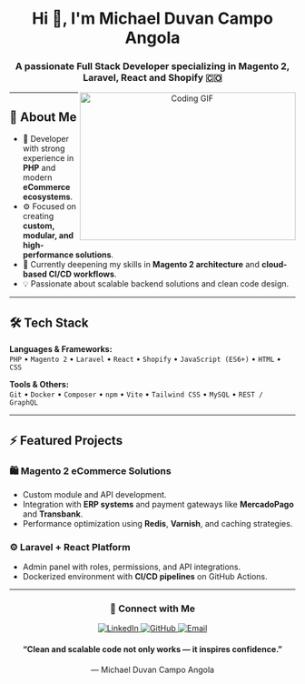 <h1 align="center">Hi 👋, I'm Michael Duvan Campo Angola</h1>
<h3 align="center">
  A passionate Full Stack Developer specializing in Magento 2, Laravel, React and Shopify 🇨🇴
</h3>

<p align="center">
  <a target="_blank">
    <img align="right" height="260" width="380" alt="Coding GIF" src="https://media.giphy.com/media/SWoSkN6DxTszqIKEqv/giphy.gif">
  </a>
</p>

---

## 🚀 About Me

- 🧠 Developer with strong experience in **PHP** and modern **eCommerce ecosystems**.  
- ⚙️ Focused on creating **custom, modular, and high-performance solutions**.  
- 🌱 Currently deepening my skills in **Magento 2 architecture** and **cloud-based CI/CD workflows**.  
- 💡 Passionate about scalable backend solutions and clean code design.  

---

## 🛠️ Tech Stack

**Languages & Frameworks:**  
`PHP` • `Magento 2` • `Laravel` • `React` • `Shopify` • `JavaScript (ES6+)` • `HTML` • `CSS`  

**Tools & Others:**  
`Git` • `Docker` • `Composer` • `npm` • `Vite` • `Tailwind CSS` • `MySQL` • `REST / GraphQL`  

---

## ⚡ Featured Projects

### 🛍️ Magento 2 eCommerce Solutions
- Custom module and API development.  
- Integration with **ERP systems** and payment gateways like **MercadoPago** and **Transbank**.  
- Performance optimization using **Redis**, **Varnish**, and caching strategies.  

### ⚙️ Laravel + React Platform
- Admin panel with roles, permissions, and API integrations.  
- Dockerized environment with **CI/CD pipelines** on GitHub Actions.  

---

<h3 align="center">🤝 Connect with Me</h3>

<p align="center">
  <a href="https://www.linkedin.com/in/michael-duvan-campo-angola/" target="_blank">
    <img src="https://img.icons8.com/doodle/40/000000/linkedin--v2.png" alt="LinkedIn"/>
  </a>
  <a href="https://github.com/michaelduvan" target="_blank">
    <img src="https://img.icons8.com/doodle/40/000000/github--v1.png" alt="GitHub"/>
  </a>
  <a href="mailto:mduvan.campo@gmail.com" target="_blank">
    <img src="https://img.icons8.com/doodle/40/000000/gmail--v2.png" alt="Email"/>
  </a>
</p>



<h4 align="center">
“Clean and scalable code not only works — it inspires confidence.”  
</h4>

<p align="center">— Michael Duvan Campo Angola</p>
